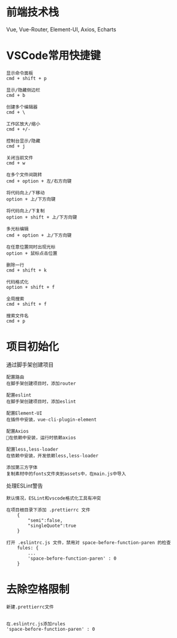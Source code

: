 # 前端技术栈
Vue, Vue-Router, Element-UI, Axios, Echarts

# VSCode常用快捷键

    显示命令面板
    cmd + shift + p

    显示/隐藏侧边栏
    cmd + b

    创建多个编辑器
    cmd + \

    工作区放大/缩小
    cmd + +/-

    控制台显示/隐藏
    cmd + j

    关闭当前文件
    cmd + w

    在多个文件间跳转
    cmd + option + 左/右方向键

    将代码向上/下移动
    option + 上/下方向键

    将代码向上/下复制
    option + shift + 上/下方向键
    
    多光标编辑
    cmd + option + 上/下方向键

    在任意位置同时出现光标
    option + 鼠标点击位置

    删除一行
    cmd + shift + k

    代码格式化
    option + shift + f

    全局搜索
    cmd + shift + f

    搜索文件名
    cmd + p


# 项目初始化
通过脚手架创建项目

    配置路由
    在脚手架创建项目时，添加router

    配置eslint
    在脚手架创建项目时，添加eslint

    配置Element-UI
    在插件中安装，vue-cli-plugin-element

    配置Axios
    在依赖中安装，运行时依赖axios

    配置less,less-loader
    在依赖中安装，开发依赖less,less-loader

    添加第三方字体
    复制素材中的fonts文件夹到assets中，在main.js中导入


处理ESLint警告

    默认情况，ESLint和vscode格式化工具有冲突
    
    在项目根目录下添加 .prettierrc 文件
        {
            "semi":false,
            "singleQuote":true
        }
    
    打开 .eslintrc.js 文件，禁用对 space-before-function-paren 的检查
        fules: {
            ...
            'space-before-function-paren' : 0
        }

    


# 去除空格限制
    
    新建.prettierrc文件
    

    在.eslintrc.js添加rules
    'space-before-function-paren' : 0

